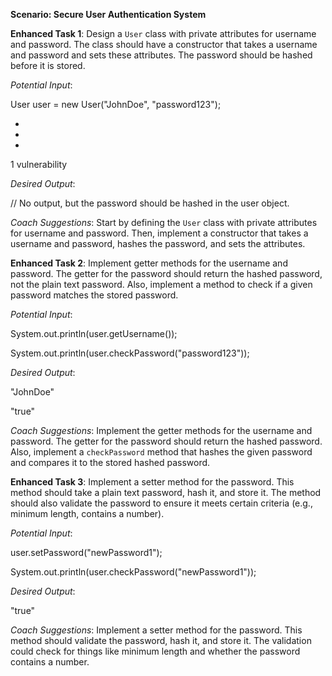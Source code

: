 **Scenario: Secure User Authentication System**

**Enhanced Task 1**: Design a `User` class with private attributes for username and password. The class should have a constructor that takes a username and password and sets these attributes. The password should be hashed before it is stored.

_Potential Input_:

User user = new User("JohnDoe", "password123");

-
-
-

1 vulnerability

_Desired Output_:

// No output, but the password should be hashed in the user object.

_Coach Suggestions_: Start by defining the `User` class with private attributes for username and password. Then, implement a constructor that takes a username and password, hashes the password, and sets the attributes.

**Enhanced Task 2**: Implement getter methods for the username and password. The getter for the password should return the hashed password, not the plain text password. Also, implement a method to check if a given password matches the stored password.

_Potential Input_:

System.out.println(user.getUsername());

System.out.println(user.checkPassword("password123"));

_Desired Output_:

"JohnDoe"

"true"

_Coach Suggestions_: Implement the getter methods for the username and password. The getter for the password should return the hashed password. Also, implement a `checkPassword` method that hashes the given password and compares it to the stored hashed password.

**Enhanced Task 3**: Implement a setter method for the password. This method should take a plain text password, hash it, and store it. The method should also validate the password to ensure it meets certain criteria (e.g., minimum length, contains a number).

_Potential Input_:

user.setPassword("newPassword1");

System.out.println(user.checkPassword("newPassword1"));

_Desired Output_:

"true"

_Coach Suggestions_: Implement a setter method for the password. This method should validate the password, hash it, and store it. The validation could check for things like minimum length and whether the password contains a number.
